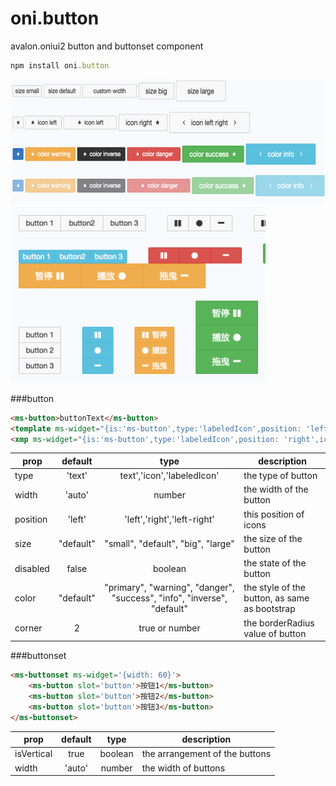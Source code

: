# oni.button
avalon.oniui2 button and buttonset component

```javascript
npm install oni.button
```

<img width='600' height='200' src="https://raw.githubusercontent.com/RubyLouvre/oni.button/master/button.png"/>


<img width='408' height='282' src="https://raw.githubusercontent.com/RubyLouvre/oni.button/master/buttonset.png"/>

###button

```html
<ms-button>buttonText</ms-button>
<template ms-widget="{is:'ms-button',type:'labeledIcon',position: 'left',icon:'\&\#xf088;'}">aaa</template>
<xmp ms-widget="{is:'ms-button',type:'labeledIcon',position: 'right',icon:'\&\#xf06b;'}">bbb</xmp>
```

| prop |default | type |description |
|------|:---:|:--:|--------------|
| type | 'text' | text','icon','labeledIcon'  |  the type of button |
| width | 'auto'| number  | the width of the button       |
| position  |'left' |'left','right','left-right'|this position of icons |
| size |"default"| "small", "default", "big", "large"| the size of the button  |
| disabled |false| boolean| the state of the button |
| color |"default"| "primary", "warning", "danger", "success", "info", "inverse", "default"| the style of the button, as same as bootstrap  |
| corner | 2 |true or number | the borderRadius value of button|

###buttonset

```html
<ms-buttonset ms-widget='{width: 60}'>
    <ms-button slot='button'>按钮1</ms-button>
    <ms-button slot='button'>按钮2</ms-button>
    <ms-button slot='button'>按钮3</ms-button>
</ms-buttonset>
```

| prop |default | type |description |
|------|:---:|:--:|--------------|
| isVertical | true | boolean  | the arrangement of the buttons |
| width | 'auto'| number  | the width of buttons     |


